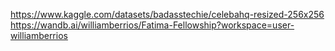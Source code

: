  https://www.kaggle.com/datasets/badasstechie/celebahq-resized-256x256
 https://wandb.ai/williamberrios/Fatima-Fellowship?workspace=user-williamberrios